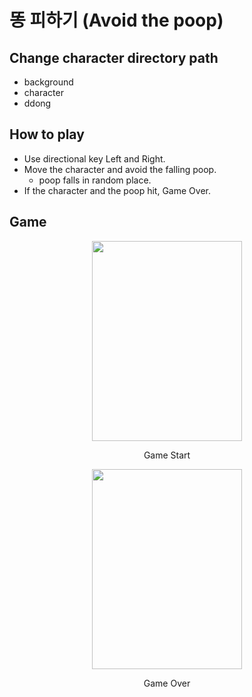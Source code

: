 똥 피하기 (Avoid the poop)
==========================

Change character directory path
-------------------------------
+ background
+ character
+ ddong

How to play
-----------
+ Use directional key Left and Right.
+ Move the character and avoid the falling poop.
  + poop falls in random place.
+ If the character and the poop hit, Game Over.

Game
----
<p align="center"><img src="https://user-images.githubusercontent.com/37611500/122341245-38c20380-cf7e-11eb-912a-1a140f53a9c7.PNG" width="240" height="320">
<p align="center"> Game Start   



<p align="center"><img src="https://user-images.githubusercontent.com/37611500/122340882-ccdf9b00-cf7d-11eb-890c-c6029430a08d.PNG" width="240" height="320">
<p align="center"> Game Over


